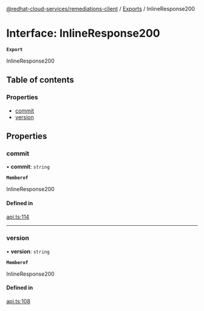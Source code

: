 [@redhat-cloud-services/remediations-client](../README.md) / [Exports](../modules.md) / InlineResponse200

# Interface: InlineResponse200

**`Export`**

InlineResponse200

## Table of contents

### Properties

- [commit](InlineResponse200.md#commit)
- [version](InlineResponse200.md#version)

## Properties

### commit

• **commit**: `string`

**`Memberof`**

InlineResponse200

#### Defined in

[api.ts:114](https://github.com/RedHatInsights/javascript-clients/blob/main/packages/remediations/api.ts#L114)

___

### version

• **version**: `string`

**`Memberof`**

InlineResponse200

#### Defined in

[api.ts:108](https://github.com/RedHatInsights/javascript-clients/blob/main/packages/remediations/api.ts#L108)
